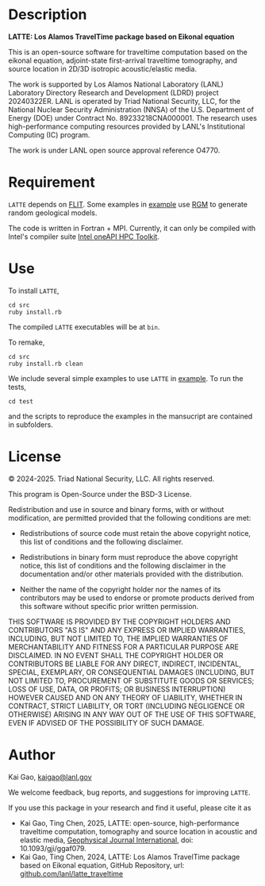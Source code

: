 # Description
**LATTE: Los Alamos TravelTime package based on Eikonal equation**

This is an open-source software for traveltime computation based on the eikonal equation, adjoint-state first-arrival traveltime tomography, and source location in 2D/3D isotropic acoustic/elastic media. 

The work is supported by Los Alamos National Laboratory (LANL) Laboratory Directory Research and Development (LDRD) project 20240322ER. LANL is operated by Triad National Security, LLC, for the National Nuclear Security Administration (NNSA) of the U.S. Department of Energy (DOE) under Contract No. 89233218CNA000001. The research uses high-performance computing resources provided by LANL's Institutional Computing (IC) program. 

The work is under LANL open source approval reference O4770.

# Requirement
`LATTE` depends on [FLIT](https://github.com/lanl/flit). Some examples in [example](example) use [RGM](https://github.com/lanl/rgm) to generate random geological models. 

The code is written in Fortran + MPI. Currently, it can only be compiled with Intel's compiler suite [Intel oneAPI HPC Toolkit](https://www.intel.com/content/www/us/en/developer/tools/oneapi/hpc-toolkit.html).

# Use
To install `LATTE`, 

```
cd src
ruby install.rb
```

The compiled `LATTE` executables will be at `bin`.

To remake, 

```
cd src
ruby install.rb clean
```

We include several simple examples to use `LATTE` in [example](example). To run the tests, 

```
cd test
```

and the scripts to reproduce the examples in the mansucript are contained in subfolders. 

# License
&copy; 2024-2025. Triad National Security, LLC. All rights reserved. 

This program is Open-Source under the BSD-3 License.

Redistribution and use in source and binary forms, with or without modification, are permitted provided that the following conditions are met:

- Redistributions of source code must retain the above copyright notice, this list of conditions and the following disclaimer.
 
- Redistributions in binary form must reproduce the above copyright notice, this list of conditions and the following disclaimer in the documentation and/or other materials provided with the distribution.
 
- Neither the name of the copyright holder nor the names of its contributors may be used to endorse or promote products derived from this software without specific prior written permission.

THIS SOFTWARE IS PROVIDED BY THE COPYRIGHT HOLDERS AND CONTRIBUTORS "AS IS" AND ANY EXPRESS OR IMPLIED WARRANTIES, INCLUDING, BUT NOT LIMITED TO, THE IMPLIED WARRANTIES OF MERCHANTABILITY AND FITNESS FOR A PARTICULAR PURPOSE ARE DISCLAIMED. IN NO EVENT SHALL THE COPYRIGHT HOLDER OR CONTRIBUTORS BE LIABLE FOR ANY DIRECT, INDIRECT, INCIDENTAL, SPECIAL, EXEMPLARY, OR CONSEQUENTIAL DAMAGES (INCLUDING, BUT NOT LIMITED TO, PROCUREMENT OF SUBSTITUTE GOODS OR SERVICES; LOSS OF USE, DATA, OR PROFITS; OR BUSINESS INTERRUPTION) HOWEVER CAUSED AND ON ANY THEORY OF LIABILITY, WHETHER IN CONTRACT, STRICT LIABILITY, OR TORT (INCLUDING NEGLIGENCE OR OTHERWISE) ARISING IN ANY WAY OUT OF THE USE OF THIS SOFTWARE, EVEN IF ADVISED OF THE POSSIBILITY OF SUCH DAMAGE.

# Author
Kai Gao, <kaigao@lanl.gov>

We welcome feedback, bug reports, and suggestions for improving `LATTE`. 

If you use this package in your research and find it useful, please cite it as

* Kai Gao, Ting Chen, 2025, LATTE: open-source, high-performance traveltime computation, tomography and source location in acoustic and elastic media, [Geophysical Journal International](https://academic.oup.com/gji/article/241/2/1275/8046728), doi: 10.1093/gji/ggaf079. 
* Kai Gao, Ting Chen, 2024, LATTE: Los Alamos TravelTime package based on Eikonal equation, GitHub Repository, url: [github.com/lanl/latte_traveltime](https://github.com/lanl/latte_traveltime)

